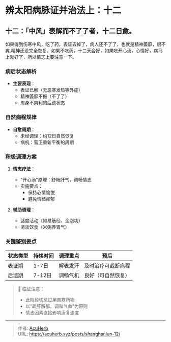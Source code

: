 # 辨太阳病脉证并治法上：十二


## 十二：「中风」表解而不了了者，十二日愈。

<!--more-->

如果得到伤寒中风，吃了药，表证去掉了，病人还不了了，也就是精神萎靡，很不爽.精神还没完全恢复，如果不吃药，十二天会好，如果吃开心汤，心情好，病马上就好了，所以情志上要注意一下。

### 病后状态解析
- **主要表现**：
  - 表证已解（无恶寒发热等外症）
  - 精神萎靡不振（不了了）
  - 周身不爽利的后遗状态

### 自然病程规律
- **自愈周期**：
  - 未经调理：约12日自然恢复
  - 病机：营卫重新平衡的周期

### 积极调理方案
1. **情志疗法**：
   - "开心汤"原理：舒畅肝气，调畅情志
   - 实施要点：
     - 保持心情愉悦
     - 避免情绪抑郁

2. **辅助调理**：
   - 适度活动（如易筋经、金刚功）
   - 清淡饮食（米粥养胃气）

### 关键鉴别要点
| 状态类型 | 持续时间 | 调理重点 | 预后 |
|---------|----------|----------|------|
| 表证期 | 1-7日 | 解表发汗 | 及时治疗可截断病程 |
| 后遗期 | 7-12日 | 调畅气机 | 良好（可自然恢复） |

> 📌 临证注意：
> - 此阶段切忌过用苦寒药物
> - 以"疏肝解郁，调和气血"为原则
> - 情志因素直接影响康复速度

---

> 作者: [AcuHerb](https://acuherb.xyz)  
> URL: https://acuherb.xyz/posts/shanghanlun-12/  

